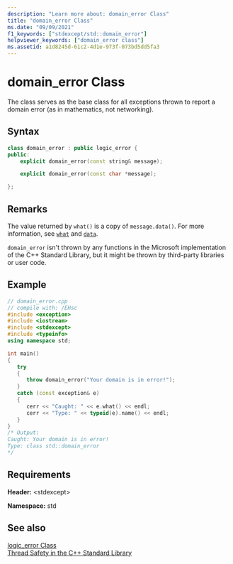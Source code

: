 ```yaml
---
description: "Learn more about: domain_error Class"
title: "domain_error Class"
ms.date: "09/09/2021"
f1_keywords: ["stdexcept/std::domain_error"]
helpviewer_keywords: ["domain_error class"]
ms.assetid: a1d8245d-61c2-4d1e-973f-073bd5dd5fa3
---
```

# domain_error Class

The class serves as the base class for all exceptions thrown to report a domain error (as in mathematics, not networking).

## Syntax

```cpp
class domain_error : public logic_error {
public:
    explicit domain_error(const string& message);

    explicit domain_error(const char *message);

};
```

## Remarks

The value returned by `what()` is a copy of `message.data()`. For more information, see [`what`](../standard-library/exception-class.md) and [`data`](../standard-library/basic-string-class.md#data).

`domain_error` isn't thrown by any functions in the Microsoft implementation of the C++ Standard Library, but it might be thrown by third-party libraries or user code.

## Example

```cpp
// domain_error.cpp
// compile with: /EHsc
#include <exception>
#include <iostream>
#include <stdexcept>
#include <typeinfo>
using namespace std;

int main()
{
   try
   {
      throw domain_error("Your domain is in error!");
   }
   catch (const exception& e)
   {
      cerr << "Caught: " << e.what() << endl;
      cerr << "Type: " << typeid(e).name() << endl;
   }
}
/* Output:
Caught: Your domain is in error!
Type: class std::domain_error
*/
```

## Requirements

**Header:** \<stdexcept>

**Namespace:** std

## See also

[logic_error Class](../standard-library/logic-error-class.md)\
[Thread Safety in the C++ Standard Library](../standard-library/thread-safety-in-the-cpp-standard-library.md)
